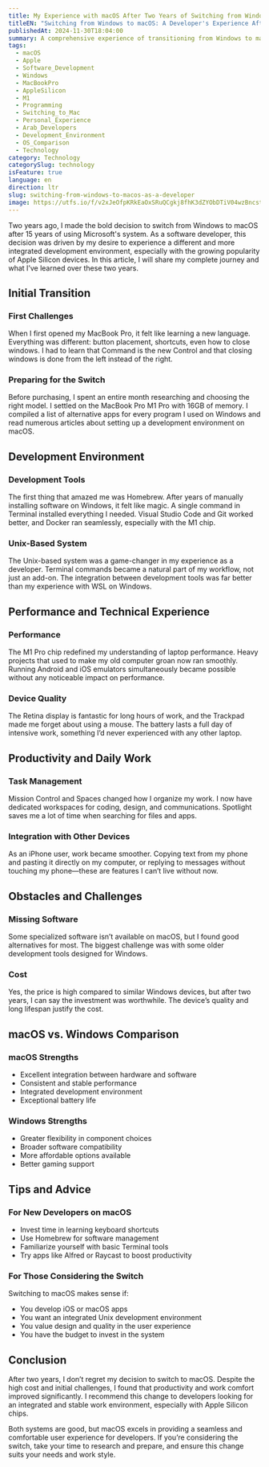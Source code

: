 ```yaml
---
title: My Experience with macOS After Two Years of Switching from Windows as a Developer
titleEN: "Switching from Windows to macOS: A Developer's Experience After 2 Years"
publishedAt: 2024-11-30T18:04:00
summary: A comprehensive experience of transitioning from Windows to macOS from a software developer's perspective, discussing the challenges, advantages, and key tips after two years of use.
tags:
  - macOS
  - Apple
  - Software_Development
  - Windows
  - MacBookPro
  - AppleSilicon
  - M1
  - Programming
  - Switching_to_Mac
  - Personal_Experience
  - Arab_Developers
  - Development_Environment
  - OS_Comparison
  - Technology
category: Technology
categorySlug: technology
isFeature: true
language: en
direction: ltr
slug: switching-from-windows-to-macos-as-a-developer
image: https://utfs.io/f/v2xJeOfpKRkEaOxSRuQCgkj8fhK3dZYObDTiV04wzBncst5u
---
```


Two years ago, I made the bold decision to switch from Windows to macOS after 15 years of using Microsoft's system. As a software developer, this decision was driven by my desire to experience a different and more integrated development environment, especially with the growing popularity of Apple Silicon devices. In this article, I will share my complete journey and what I’ve learned over these two years.

## Initial Transition

### First Challenges

When I first opened my MacBook Pro, it felt like learning a new language. Everything was different: button placement, shortcuts, even how to close windows. I had to learn that Command is the new Control and that closing windows is done from the left instead of the right.

### Preparing for the Switch

Before purchasing, I spent an entire month researching and choosing the right model. I settled on the MacBook Pro M1 Pro with 16GB of memory. I compiled a list of alternative apps for every program I used on Windows and read numerous articles about setting up a development environment on macOS.

## Development Environment

### Development Tools

The first thing that amazed me was Homebrew. After years of manually installing software on Windows, it felt like magic. A single command in Terminal installed everything I needed. Visual Studio Code and Git worked better, and Docker ran seamlessly, especially with the M1 chip.

### Unix-Based System

The Unix-based system was a game-changer in my experience as a developer. Terminal commands became a natural part of my workflow, not just an add-on. The integration between development tools was far better than my experience with WSL on Windows.

## Performance and Technical Experience

### Performance

The M1 Pro chip redefined my understanding of laptop performance. Heavy projects that used to make my old computer groan now ran smoothly. Running Android and iOS emulators simultaneously became possible without any noticeable impact on performance.

### Device Quality

The Retina display is fantastic for long hours of work, and the Trackpad made me forget about using a mouse. The battery lasts a full day of intensive work, something I’d never experienced with any other laptop.

## Productivity and Daily Work

### Task Management

Mission Control and Spaces changed how I organize my work. I now have dedicated workspaces for coding, design, and communications. Spotlight saves me a lot of time when searching for files and apps.

### Integration with Other Devices

As an iPhone user, work became smoother. Copying text from my phone and pasting it directly on my computer, or replying to messages without touching my phone—these are features I can’t live without now.

## Obstacles and Challenges

### Missing Software

Some specialized software isn’t available on macOS, but I found good alternatives for most. The biggest challenge was with some older development tools designed for Windows.

### Cost

Yes, the price is high compared to similar Windows devices, but after two years, I can say the investment was worthwhile. The device’s quality and long lifespan justify the cost.

## macOS vs. Windows Comparison

### macOS Strengths

- Excellent integration between hardware and software
- Consistent and stable performance
- Integrated development environment
- Exceptional battery life

### Windows Strengths

- Greater flexibility in component choices
- Broader software compatibility
- More affordable options available
- Better gaming support

## Tips and Advice

### For New Developers on macOS

- Invest time in learning keyboard shortcuts
- Use Homebrew for software management
- Familiarize yourself with basic Terminal tools
- Try apps like Alfred or Raycast to boost productivity

### For Those Considering the Switch

Switching to macOS makes sense if:

- You develop iOS or macOS apps
- You want an integrated Unix development environment
- You value design and quality in the user experience
- You have the budget to invest in the system

## Conclusion

After two years, I don’t regret my decision to switch to macOS. Despite the high cost and initial challenges, I found that productivity and work comfort improved significantly. I recommend this change to developers looking for an integrated and stable work environment, especially with Apple Silicon chips.

Both systems are good, but macOS excels in providing a seamless and comfortable user experience for developers. If you’re considering the switch, take your time to research and prepare, and ensure this change suits your needs and work style.